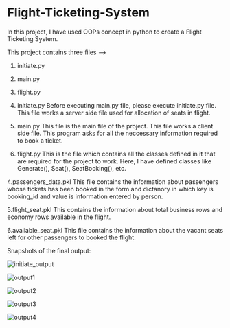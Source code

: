 # Flight-Ticketing-System
In this project, I have used OOPs concept in python to create a Flight Ticketing System.

This project contains three files -->
  1. initiate.py
  2. main.py 
  3. flight.py

1. initiate.py
    Before executing main.py file, please execute initiate.py file. This file works a server side file used for allocation of seats in flight.

2. main.py
    This file is the main file of the project. This file works a client side file. This program asks for all the neccessary information required to book a ticket.

3. flight.py
    This is the file which contains all the classes defined in it that are required for the project to work.
    Here, I have defined classes like Generate(), Seat(), SeatBooking(), etc.

4.passengers_data.pkl
    This file contains the information about passengers whose tickets has been booked in the form and dictanory in which key is booking_id and value is information entered by person.
    
5.flight_seat.pkl
    This contains the information about total business rows and economy rows available in the flight.
    
6.available_seat.pkl
    This file contains the information about the vacant seats left for other passengers to booked the flight.


Snapshots of the final output:

![initiate_output](https://user-images.githubusercontent.com/49095782/112299540-e85c4200-8cbd-11eb-8c28-d8f0f36a196b.jpg)

![output1](https://user-images.githubusercontent.com/49095782/112299566-f14d1380-8cbd-11eb-8a97-35c19a2760a8.jpg)

![output2](https://user-images.githubusercontent.com/49095782/112299570-f1e5aa00-8cbd-11eb-81fa-257395b8060a.jpg)

![output3](https://user-images.githubusercontent.com/49095782/112299573-f1e5aa00-8cbd-11eb-9ad5-d6c270efd523.jpg)

![output4](https://user-images.githubusercontent.com/49095782/112299591-f3af6d80-8cbd-11eb-818d-0b2949829870.jpg)
